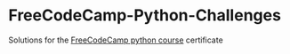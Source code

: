 # FreeCodeCamp-Python-Challenges
Solutions for the [FreeCodeCamp python course](https://www.freecodecamp.org/learn/scientific-computing-with-python/) certificate

